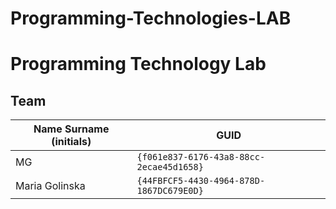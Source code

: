 # Programming-Technologies-LAB

# Programming Technology Lab

## Team

| Name Surname (initials) | GUID                                     |
| ----------------------- | ---------------------------------------- |
| MG                      | `{f061e837-6176-43a8-88cc-2ecae45d1658}` |
| Maria Golinska          | `{44FBFCF5-4430-4964-878D-1867DC679E0D}` |
